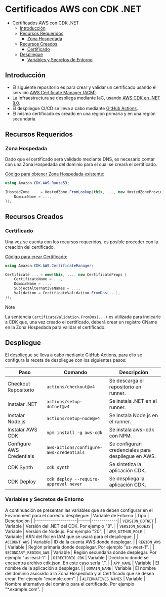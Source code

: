 # Certificados AWS con CDK .NET

- [Certificados AWS con CDK .NET](#certificados-aws-con-cdk-net)
  - [Introducción](#introducción)
  - [Recursos Requeridos](#recursos-requeridos)
    - [Zona Hospedada](#zona-hospedada)
  - [Recursos Creados](#recursos-creados)
    - [Certificado](#certificado)
  - [Despliegue](#despliegue)
    - [Variables y Secretos de Entorno](#variables-y-secretos-de-entorno)

## Introducción

* El siguiente repositorio es para crear y validar un certificado usando el servicio [AWS Certificate Manager (ACM)](https://aws.amazon.com/es/certificate-manager). 
* La infraestructura se despliega mediante IaC, usando [AWS CDK en .NET 8.0](https://docs.aws.amazon.com/cdk/api/v2/dotnet/api/).
* El despliegue CI/CD se lleva a cabo mediante  [GitHub Actions](https://github.com/features/actions).
* El mismo certificado es creado en una región primaria y en una región secundaria.

## Recursos Requeridos

### Zona Hospedada

Dado que el certificado será validado mediante DNS, es necesario contar con una Zona Hospedada del dominio para el cual se creará el certificado.

<ins>Código para obtener Zona Hospedada existente:</ins>
```csharp
using Amazon.CDK.AWS.Route53;

IHostedZone ... = HostedZone.FromLookup(this, ..., new HostedZoneProviderProps {
    DomainName = ...,
});
```

## Recursos Creados

### Certificado

Una vez se cuenta con los recursos requeridos, es posible proceder con la creación del certificado.

<ins>Código para crear Certificado:</ins>
```csharp
using Amazon.CDK.AWS.CertificateManager;

Certificate ... = new(this, ..., new CertificateProps {
    CertificateName = ...,
    DomainName = ...,
    SubjectAlternativeNames = ...,
    Validation = CertificateValidation.FromDns(...),
});
```

> [!NOTE]
> La sentencia `CertificateValidation.FromDns(...)` es utilizada para indicarle a CDK que, una vez creado el certificado, deberá crear un registro CName en la Zona Hospedada para validar el certificado.

## Despliegue

El despliegue se lleva a cabo mediante GitHub Actions, para ello se configura la receta de despliegue con los siguientes pasos:

| Paso | Comando | Descripción |
|------|---------|-------------|
| Checkout Repositorio | `actions/checkout@v4` | Se descarga el repositorio en runner. |
| Instalar .NET | `actions/setup-dotnet@v4` | Se instala .NET en el runner. |
| Instalar Node.js | `actions/setup-node@v4` | Se instala Node.js en el runner. | 
| Instalar AWS CDK | `npm install -g aws-cdk` | Se instala aws-cdk con NPM. |
| Configure AWS Credentials | `aws-actions/configure-aws-credentials` | Se configuran credenciales para despliegue en AWS. |
| CDK Synth | `cdk synth` | Se sintetiza la aplicación CDK. |
| CDK Deploy | `cdk deploy --require-approval never` | Se despliega la aplicación CDK. |

### Variables y Secretos de Entorno

A continuación se presentan las variables que se deben configurar en el Environment para el correcto despliegue:
| Variable de Entorno | Tipo | Descripción |
|---------------------|------|-------------|
| `VERSION_DOTNET` | Variable | Versión del .NET del CDK. Por ejemplo "8". |
| `VERSION_NODEJS` | Variable | Versión de Node.js. Por ejemplo "20". |
| `ARN_GITHUB_ROLE` | Variable | ARN del Rol en IAM que se usará para el despliegue. |
| `ACCOUNT_AWS` | Variable | ID de la cuenta AWS donde desplegar. |
| `REGION_AWS` | Variable | Región primaria donde desplegar. Por ejemplo "us-west-1". |
| `SECONDARY_REGION_AWS` | Variable | Región secundaria donde desplegar. Por ejemplo "us-east-1". |
| `DIRECTORIO_CDK` | Variable | Directorio donde se encuentra archivo cdk.json. En este caso sería ".". |
| `APP_NAME` | Variable | El nombre de la aplicación a desplegar. |
| `DOMAIN_NAME` | Variable | El nombre del dominio asociado a la Zona Hospedada y al Certificado que se desea crear. Por ejemplo "example.com". |
| `ALTERNATIVES_NAMES` | Variable | Nombre alternativo del dominio para el certificado. Por ejemplo "*.example.com". |